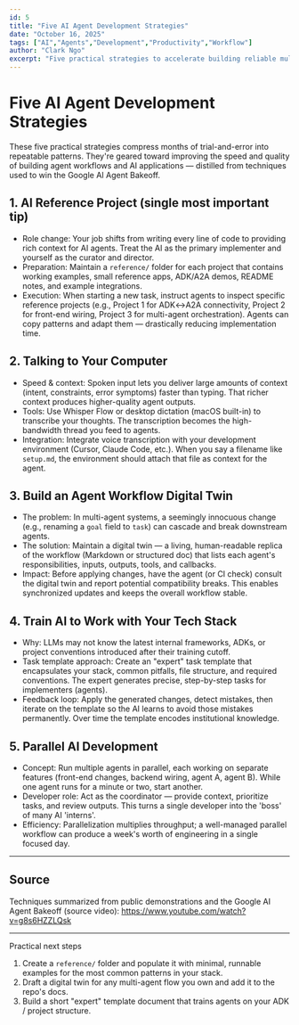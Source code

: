 ```yaml
---
id: 5
title: "Five AI Agent Development Strategies"
date: "October 16, 2025"
tags: ["AI","Agents","Development","Productivity","Workflow"]
author: "Clark Ngo"
excerpt: "Five practical strategies to accelerate building reliable multi-agent AI systems — learned from the Google AI Agent Bakeoff and applied to real projects."
---
```


# Five AI Agent Development Strategies

These five practical strategies compress months of trial-and-error into repeatable patterns. They're geared toward improving the speed and quality of building agent workflows and AI applications — distilled from techniques used to win the Google AI Agent Bakeoff.

## 1. AI Reference Project (single most important tip)

- Role change: Your job shifts from writing every line of code to providing rich context for AI agents. Treat the AI as the primary implementer and yourself as the curator and director.
- Preparation: Maintain a `reference/` folder for each project that contains working examples, small reference apps, ADK/A2A demos, README notes, and example integrations.
- Execution: When starting a new task, instruct agents to inspect specific reference projects (e.g., Project 1 for ADK↔A2A connectivity, Project 2 for front-end wiring, Project 3 for multi-agent orchestration). Agents can copy patterns and adapt them — drastically reducing implementation time.

## 2. Talking to Your Computer

- Speed & context: Spoken input lets you deliver large amounts of context (intent, constraints, error symptoms) faster than typing. That richer context produces higher-quality agent outputs.
- Tools: Use Whisper Flow or desktop dictation (macOS built-in) to transcribe your thoughts. The transcription becomes the high-bandwidth thread you feed to agents.
- Integration: Integrate voice transcription with your development environment (Cursor, Claude Code, etc.). When you say a filename like `setup.md`, the environment should attach that file as context for the agent.

## 3. Build an Agent Workflow Digital Twin

- The problem: In multi-agent systems, a seemingly innocuous change (e.g., renaming a `goal` field to `task`) can cascade and break downstream agents.
- The solution: Maintain a digital twin — a living, human-readable replica of the workflow (Markdown or structured doc) that lists each agent's responsibilities, inputs, outputs, tools, and callbacks.
- Impact: Before applying changes, have the agent (or CI check) consult the digital twin and report potential compatibility breaks. This enables synchronized updates and keeps the overall workflow stable.

## 4. Train AI to Work with Your Tech Stack

- Why: LLMs may not know the latest internal frameworks, ADKs, or project conventions introduced after their training cutoff.
- Task template approach: Create an "expert" task template that encapsulates your stack, common pitfalls, file structure, and required conventions. The expert generates precise, step-by-step tasks for implementers (agents).
- Feedback loop: Apply the generated changes, detect mistakes, then iterate on the template so the AI learns to avoid those mistakes permanently. Over time the template encodes institutional knowledge.

## 5. Parallel AI Development

- Concept: Run multiple agents in parallel, each working on separate features (front-end changes, backend wiring, agent A, agent B). While one agent runs for a minute or two, start another.
- Developer role: Act as the coordinator — provide context, prioritize tasks, and review outputs. This turns a single developer into the 'boss' of many AI 'interns'.
- Efficiency: Parallelization multiplies throughput; a well-managed parallel workflow can produce a week's worth of engineering in a single focused day.

---

## Source

Techniques summarized from public demonstrations and the Google AI Agent Bakeoff (source video): https://www.youtube.com/watch?v=g8s6HZZLQsk

---

Practical next steps

1. Create a `reference/` folder and populate it with minimal, runnable examples for the most common patterns in your stack.
2. Draft a digital twin for any multi-agent flow you own and add it to the repo's docs.
3. Build a short "expert" template document that trains agents on your ADK / project structure.
